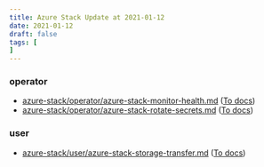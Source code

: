 ```yaml
---
title: Azure Stack Update at 2021-01-12
date: 2021-01-12
draft: false
tags: [
]
---
```


### operator
- [azure-stack/operator/azure-stack-monitor-health.md](https://github.com/MicrosoftDocs/azure-stack-docs/compare/f0b41e6..c47edb7#diff-6ced9b405634ba718589bcb6b2b85c473abd8efc8431c5288733ef0c1d391ad8) ([To docs](https://docs.microsoft.com/en-us/azure-stack/operator/azure-stack-monitor-health?WT.mc_id=AZ-MVP-5003408))
- [azure-stack/operator/azure-stack-rotate-secrets.md](https://github.com/MicrosoftDocs/azure-stack-docs/compare/f0b41e6..c47edb7#diff-19e256418cbf57649c44a3f7c151b77ca3183bce9aeb000ce83b4ffceeb06717) ([To docs](https://docs.microsoft.com/en-us/azure-stack/operator/azure-stack-rotate-secrets?WT.mc_id=AZ-MVP-5003408))
    
### user
- [azure-stack/user/azure-stack-storage-transfer.md](https://github.com/MicrosoftDocs/azure-stack-docs/compare/f0b41e6..c47edb7#diff-26efeb9d03291a3a99c034d39b3bbbeb7178e8c348210a015e2d5dcbef4c1f29) ([To docs](https://docs.microsoft.com/en-us/azure-stack/user/azure-stack-storage-transfer?WT.mc_id=AZ-MVP-5003408))
    
